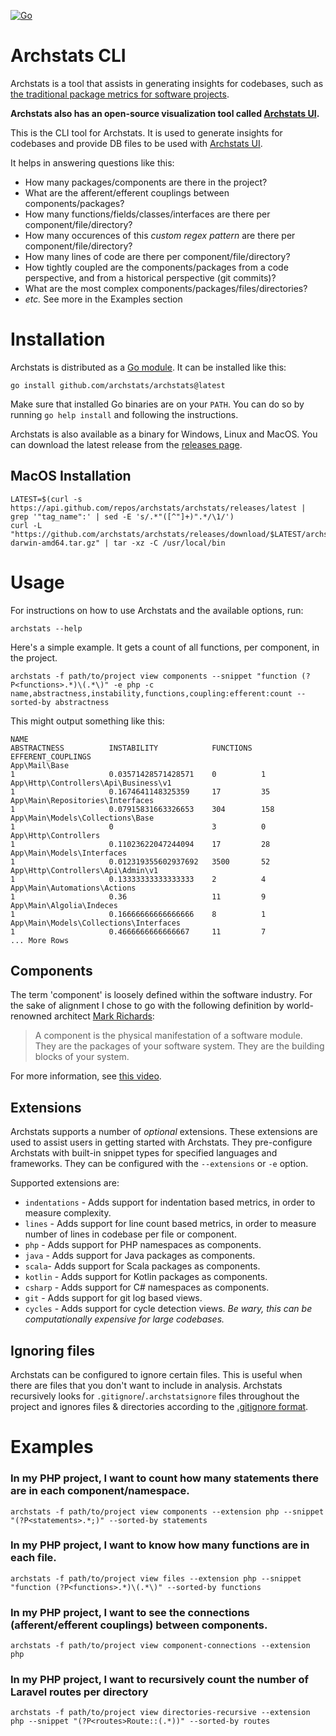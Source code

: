 [![Go](https://github.com/archstats/archstats/actions/workflows/ci.yml/badge.svg)](https://github.com/archstats/archstats/actions/workflows/ci.yml)

# Archstats CLI

Archstats is a tool that assists in
generating insights for codebases, such
as [the traditional package metrics for software projects](https://en.wikipedia.org/wiki/Software_package_metrics).

**Archstats also has an open-source visualization tool called [Archstats UI](https://app.archstats.io).**


This is the CLI tool for Archstats. It is used to generate insights for codebases and provide DB files to be used
with [Archstats UI](https://app.archstats.io).

It helps in answering questions like this:

- How many packages/components are there in the project?
- What are the afferent/efferent couplings between components/packages?
- How many functions/fields/classes/interfaces are there per component/file/directory?
- How many occurences of this _custom regex pattern_ are there per component/file/directory?
- How many lines of code are there per component/file/directory?
- How tightly coupled are the components/packages from a code perspective, and from a historical perspective (git
  commits)?
- What are the most complex components/packages/files/directories?
- _etc._ See more in the Examples section


# Installation

Archstats is distributed as a [Go module](https://go.dev/blog/using-go-modules). It can be installed like this:

```shell
go install github.com/archstats/archstats@latest
```

Make sure that installed Go binaries are on your `PATH`. You can do so by running `go help install` and following the
instructions.

Archstats is also available as a binary for Windows, Linux and MacOS. You can download the latest release from the [releases page](https://github.com/archstats/archstats/releases).

## MacOS Installation

```shell
LATEST=$(curl -s https://api.github.com/repos/archstats/archstats/releases/latest | grep '"tag_name":' | sed -E 's/.*"([^"]+)".*/\1/')
curl -L "https://github.com/archstats/archstats/releases/download/$LATEST/archstats-$LATEST-darwin-amd64.tar.gz" | tar -xz -C /usr/local/bin
```

# Usage

For instructions on how to use Archstats and the available options, run:

```shell
archstats --help
```

Here's a simple example. It gets a count of all functions, per component, in the project.

```shell
archstats -f path/to/project view components --snippet "function (?P<functions>.*)\(.*\)" -e php -c name,abstractness,instability,functions,coupling:efferent:count --sorted-by abstractness
```

This might output something like this:

```shell
NAME                                                                                  ABSTRACTNESS          INSTABILITY            FUNCTIONS  EFFERENT_COUPLINGS
App\Mail\Base                                                                         1                     0.03571428571428571    0          1
App\Http\Controllers\Api\Business\v1                                                  1                     0.1674641148325359     17         35
App\Main\Repositories\Interfaces                                                      1                     0.07915831663326653    304        158
App\Main\Models\Collections\Base                                                      1                     0                      3          0
App\Http\Controllers                                                                  1                     0.11023622047244094    17         28
App\Main\Models\Interfaces                                                            1                     0.012319355602937692   3500       52
App\Http\Controllers\Api\Admin\v1                                                     1                     0.13333333333333333    2          4
App\Main\Automations\Actions                                                          1                     0.36                   11         9
App\Main\Algolia\Indeces                                                              1                     0.16666666666666666    8          1
App\Main\Models\Collections\Interfaces                                                1                     0.4666666666666667     11         7
... More Rows
```

## Components

The term 'component' is loosely defined within the software industry. For the sake of alignment I chose to go with the
following definition by world-renowned
architect [Mark Richards](https://www.developertoarchitect.com/mark-richards.html):
> A component is the physical manifestation of a software module. They are the packages of your software system. They
> are the building blocks of your system.

For more information, see [this video](https://www.youtube.com/watch?v=jrohK2unyE8).

## Extensions

Archstats supports a number of _optional_ extensions. These extensions are used to assist users in getting started with
Archstats. They pre-configure Archstats with built-in snippet types for specified languages and frameworks. They can be
configured with the `--extensions` or `-e` option.

Supported extensions are:

- `indentations` - Adds support for indentation based metrics, in order to measure complexity.
- `lines` - Adds support for line count based metrics, in order to measure number of lines in codebase per file or
  component.
- `php` - Adds support for PHP namespaces as components.
- `java` - Adds support for Java packages as components.
- `scala`- Adds support for Scala packages as components.
- `kotlin` - Adds support for Kotlin packages as components.
- `csharp` - Adds support for C# namespaces as components.
- `git` - Adds support for git log based views.
- `cycles` - Adds support for cycle detection views. _Be wary, this can be computationally expensive for large
  codebases._

## Ignoring files

Archstats can be configured to ignore certain files. This is useful when there are files that you don't want to include
in analysis.
Archstats recursively looks for `.gitignore`/`.archstatsignore` files throughout the project and ignores files &
directories according to the [.gitignore format](https://git-scm.com/docs/gitignore).

# Examples

### In my PHP project, I want to count how many statements there are in each component/namespace.

```shell
archstats -f path/to/project view components --extension php --snippet "(?P<statements>.*;)" --sorted-by statements
```

### In my PHP project, I want to know how many functions are in each file.

```shell
archstats -f path/to/project view files --extension php --snippet "function (?P<functions>.*)\(.*\)" --sorted-by functions
```

### In my PHP project, I want to see the connections (afferent/efferent couplings) between components.

```shell
archstats -f path/to/project view component-connections --extension php
```

### In my PHP project, I want to recursively count the number of Laravel routes per directory

```shell
archstats -f path/to/project view directories-recursive --extension php --snippet "(?P<routes>Route::(.*))" --sorted-by routes
```
